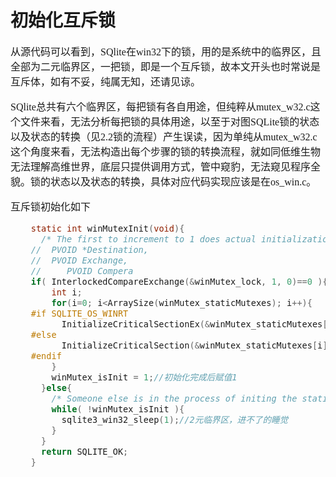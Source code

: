 # 初始化互斥锁
<font face="微软雅黑" size="3px">

从源代码可以看到，SQlite在win32下的锁，用的是系统中的临界区，且全部为二元临界区，一把锁，即是一个互斥锁，故本文开头也时常说是互斥体，如有不妥，纯属无知，还请见谅。

SQlite总共有六个临界区，每把锁有各自用途，但纯粹从mutex_w32.c这个文件来看，无法分析每把锁的具体用途，以至于对图SQLite锁的状态以及状态的转换（见2.2锁的流程）产生误读，因为单纯从mutex_w32.c这个角度来看，无法构造出每个步骤的锁的转换流程，就如同低维生物无法理解高维世界，底层只提供调用方式，管中窥豹，无法窥见程序全貌。锁的状态以及状态的转换，具体对应代码实现应该是在os_win.c。

互斥锁初始化如下

```c
	static int winMutexInit(void){
	  /* The first to increment to 1 does actual initialization */
	//  PVOID *Destination,
	//  PVOID Exchange,
	//     PVOID Compera
	if( InterlockedCompareExchange(&winMutex_lock, 1, 0)==0 ){//2元临界区 一次只进一个
	    int i;
	    for(i=0; i<ArraySize(winMutex_staticMutexes); i++){
	#if SQLITE_OS_WINRT
	      InitializeCriticalSectionEx(&winMutex_staticMutexes[i].mutex, 0, 0);  //OS_WINRT 系统才有
	#else
	      InitializeCriticalSection(&winMutex_staticMutexes[i].mutex);//初始化6个临界区
	#endif
	    }
	    winMutex_isInit = 1;//初始化完成后赋值1
	  }else{
	    /* Someone else is in the process of initing the static mutexes */
	    while( !winMutex_isInit ){
	      sqlite3_win32_sleep(1);//2元临界区，进不了的睡觉
	    }
	  }
	  return SQLITE_OK;
	}
```

